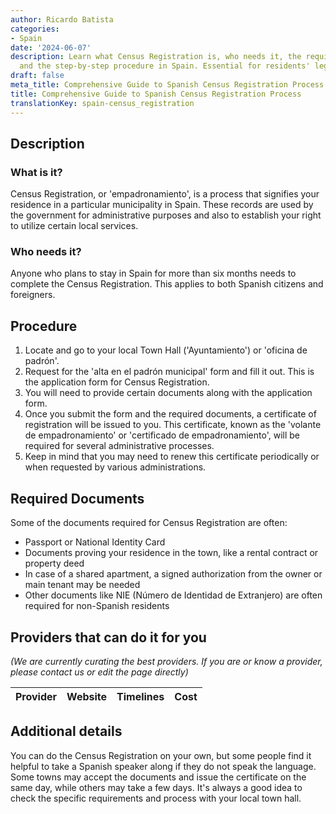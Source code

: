 ```yaml
---
author: Ricardo Batista
categories:
- Spain
date: '2024-06-07'
description: Learn what Census Registration is, who needs it, the required documents,
  and the step-by-step procedure in Spain. Essential for residents' legal compliance.
draft: false
meta_title: Comprehensive Guide to Spanish Census Registration Process
title: Comprehensive Guide to Spanish Census Registration Process
translationKey: spain-census_registration
---
```


## Description
### What is it?
Census Registration, or 'empadronamiento', is a process that signifies your residence in a particular municipality in Spain. These records are used by the government for administrative purposes and also to establish your right to utilize certain local services.

### Who needs it?
Anyone who plans to stay in Spain for more than six months needs to complete the Census Registration. This applies to both Spanish citizens and foreigners.

## Procedure
1. Locate and go to your local Town Hall ('Ayuntamiento') or 'oficina de padrón'.
2. Request for the 'alta en el padrón municipal' form and fill it out. This is the application form for Census Registration.
3. You will need to provide certain documents along with the application form.
4. Once you submit the form and the required documents, a certificate of registration will be issued to you. This certificate, known as the 'volante de empadronamiento' or 'certificado de empadronamiento', will be required for several administrative processes.
5. Keep in mind that you may need to renew this certificate periodically or when requested by various administrations.

## Required Documents
Some of the documents required for Census Registration are often:
- Passport or National Identity Card
- Documents proving your residence in the town, like a rental contract or property deed
- In case of a shared apartment, a signed authorization from the owner or main tenant may be needed
- Other documents like NIE (Número de Identidad de Extranjero) are often required for non-Spanish residents

## Providers that can do it for you

_(We are currently curating the best providers. If you are or know a provider, please contact us or edit the page directly)_

| Provider        |     Website     |     Timelines    |       Cost      |
| --------------- | --------------- |  :-------------: | :-------------: |

## Additional details
You can do the Census Registration on your own, but some people find it helpful to take a Spanish speaker along if they do not speak the language. Some towns may accept the documents and issue the certificate on the same day, while others may take a few days. It's always a good idea to check the specific requirements and process with your local town hall.